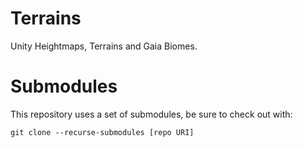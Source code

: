 # Terrains
Unity Heightmaps, Terrains and Gaia Biomes.

# Submodules

This repository uses a set of submodules, be sure to check out with:

```
git clone --recurse-submodules [repo URI]
```
